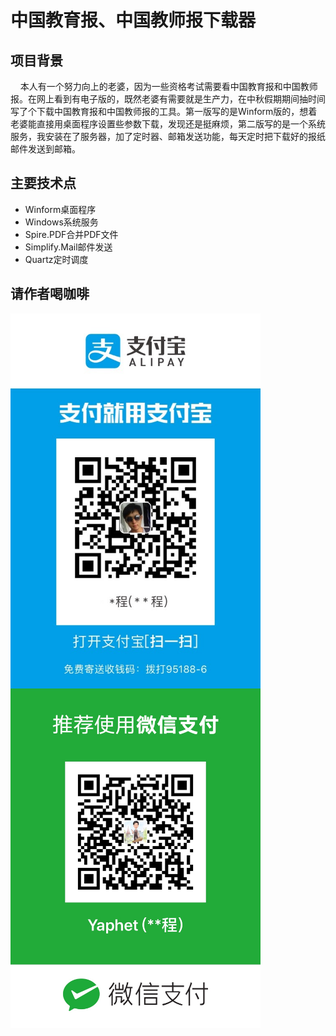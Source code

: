 # 中国教育报、中国教师报下载器
## 项目背景
&nbsp;&nbsp;&nbsp;&nbsp;本人有一个努力向上的老婆，因为一些资格考试需要看中国教育报和中国教师报。在网上看到有电子版的，既然老婆有需要就是生产力，在中秋假期期间抽时间写了个下载中国教育报和中国教师报的工具。第一版写的是Winform版的，想着老婆能直接用桌面程序设置些参数下载，发现还是挺麻烦，第二版写的是一个系统服务，我安装在了服务器，加了定时器、邮箱发送功能，每天定时把下载好的报纸邮件发送到邮箱。
## 主要技术点
* Winform桌面程序
* Windows系统服务
* Spire.PDF合并PDF文件
* Simplify.Mail邮件发送
* Quartz定时调度

## 请作者喝咖啡
<img src="https://github.com/LeisurelyYang/newspaper-download/blob/master/resources/zhifubao.jpg" width="400" align=center />
<img src="https://github.com/LeisurelyYang/newspaper-download/blob/master/resources/weixin.jpg" width="400" align=center />
